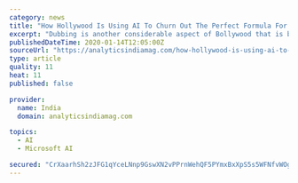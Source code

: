 ```yaml
---
category: news
title: "How Hollywood Is Using AI To Churn Out The Perfect Formula For A Cinematic Blockbuster"
excerpt: "Dubbing is another considerable aspect of Bollywood that is believed to be achieved better with AI. In the hopes of pushing movies to a broader reach, Eros Now has collaborated with Microsoft to use its Azure platform — AI speech translation engine, for dubbing Hindi movies into different languages. When asked, Rishika Lulla Singh ..."
publishedDateTime: 2020-01-14T12:05:00Z
sourceUrl: "https://analyticsindiamag.com/how-hollywood-is-using-ai-to-churn-out-the-perfect-formula-for-a-cinematic-blockbuster/"
type: article
quality: 11
heat: 11
published: false

provider:
  name: India
  domain: analyticsindiamag.com

topics:
  - AI
  - Microsoft AI

secured: "CrXaarhSh2zJFG1qYceLNnp9GswXN2vPPrnWehQF5PYmxBxXpS5s5WFNfvWOgDOrZ/pJ62yOg9+nxiqjpIF+bwfpq2aLJVKTu6Nu4KKwCVpqIXVxPpWZwg/t1h7hnhNLLKIA1rm/um77D09hr/h4Z2wzpBfUsBqphah3wx12ebVfialDT0J4tagGZpG22+sEI2Rlg+oqidClmU+kwbZWlgFAmPTEzpjQoICGY550cbdeSQBzaYuoQ6nBj3mveMxpeljiuw9q6G0oJrISQ0eQM92IfSl6pSuTAj7NmaBs9vVC0Y+N/RwjaT8bHvuKbMJAHmb5NVDaMX9DauqaXwwpkvUDNhtwxzzUx1w+4QSkRprb7Kq1FXzL/RhB/RwKTy4+eL+NV8D4asXJn3G9Q6zR7wIu79k+9XMG5uY7UR7nvOfdA2TxH/yI1snbCKk05zUlkMax3cKmK0yz3E26EpZzqg==;soHsyz2Qh6ZzdWLofWcL3Q=="
---
```


